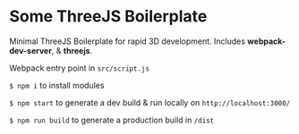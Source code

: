 # Some ThreeJS Boilerplate
Minimal ThreeJS Boilerplate for rapid 3D development. Includes __webpack-dev-server__, &amp; __threejs__.

Webpack entry point in `src/script.js`

`$ npm i` to install modules

`$ npm start` to generate a dev build & run locally on `http://localhost:3000/`

`$ npm run build` to generate a production build in `/dist`
